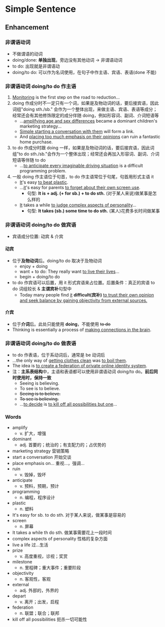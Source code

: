 # Simple Sentence

## Enhancement

### 非谓语动词

- 不做谓语的动词
- doing/done: **单独出现**，旁边没有其他动词 -> 非谓语动词
- to do: 出现就是非谓语动
- doing/to do: 可以作为名词使用，在句子中作主语、宾语、表语(done 不能)

### 非谓语动词 doing/to do 作主语

1. <u>Monitoring</u> is the first step on the road to reduction...
2. doing 作成分时不一定只有一个词，如果是及物动词的话，要后接宾语，因此词组"doing sth./sb."
   会作为一个整体出现，来做主语、宾语、表语等成分；经常还会有其他修饰限定的成分伴随 doing，例如形容词、副词、介词短语等
    - ...<u>amplifying age and sex differences</u> became a dominant children's marketing strategy...
    - <u>Simple starting a conversation with them</u> will form a link.
    - And <u>placing too much emphasis on their opinions</u> can ruin a fantastic home purchase.
3. to do 作成分时跟 doing 一样，如果是及物动词的话，要后接宾语，因此词组"to do sth./sb."会作为一个整体出现；经常还会再加入形容词、副词、介词短语等伴随
   to do
    - ...<u>to anticipate every imaginable driving situation</u> is a difficult programming problem.
4. 一般 doing 作主语位于句首，to do 作主语常位于句尾，句首用形式主语 it
    - <u>It</u>'s easy <u>to beat plastic</u>.
    - ...<u>it</u>'s easy for parents <u>to forget about their own screen use</u>.
        - 句型: **It is + adj. (+ for sb.) + to do sth.** (对于某人来说)做某事是怎么样的
    - <u>It</u> takes a while <u>to judge complex aspects of personality</u>...
        - 句型: **It takes (sb.) some time to do sth.** (某人)花费多长时间做某事

### 非谓语动词 doing/to do 做宾语

- 宾语成分位置: 动宾 & 介宾

#### 动宾

- 位于**及物动词**后。doing/to do 取决于及物动词
    - enjoy + doing
    - want + to do: They really want <u>to live their lives</u>...
    - begin + doing/to do
- to do 作宾语可以后置，用 it 形式宾语来占位置。后置条件：真正的宾语 to do 词组较长 & **主谓宾补**句型中
    - Today many people find <u>it</u> **difficult(宾补)** <u>to trust their own opinion and seek balance by gaining objectivity from external sources.</u>

#### 介宾

- 位于**介词**后。此处只能使用 **doing**，不能使用 ~~to do~~
- Thinking is essentially a process of <u>making connections in the brain</u>.

### 非谓语动词 doing/to do 做表语

- to do 作表语，位于系动词后，通常是 be 动词后
- ...the only way of <u>getting clothes clean</u> was <u>to boil them</u>.
- The idea is <u>to create a federation of private online identity system</u>.
- 注：**主系表结构**中，主语和表语都可以使用非谓语动词 doing/to do。**前后同时使用时，保持一致**
    - Seeing is believing.
    - To see is to believe.
    - ~~Seeing is to believe.~~
    - ~~To see is believing.~~
    - ...<u>to decide</u> is <u>to kill off all possibilities but one</u>...

### Words

- amplify
    - v. 扩大，增强
- dominant
    - adj. 首要的；统治的；有支配力的；占优势的
- marketing strategy 营销策略
- start a conversation 开始交谈
- place emphasis on... 重视...，强调...
- ruin
    - v. 毁掉，毁坏
- anticipate
    - v. 预料，预期，预计
- programming
    - n. 编程，程序设计
- plastic
    - n. 塑料
- It's easy for sb. to do sth. 对于某人来说，做某事是容易的
- screen
    - n. 屏幕
- It takes a while th do sth. 做某事需要花上一段时间
- complex aspects of personality 性格的复杂方面
- live a life 过...生活
- prize
    - v. 高度重视，诊视；奖赏
- milestone
    - n. 里程碑；重大事件；重要阶段
- objectivity
    - n. 客观性，客观
- external
    - adj. 外部的，外界的
- depart
    - v. 离开；出发，启程
- federation
    - n. 联盟；联合；联邦
- kill off all possibilities 扼杀一切可能性
